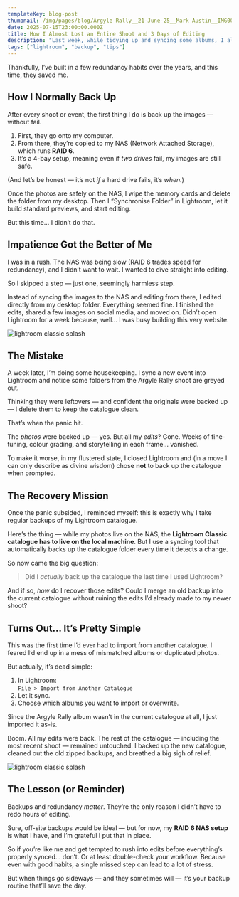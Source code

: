 ```yaml
---
templateKey: blog-post
thumbnail: /img/pages/blog/Argyle Rally__21-June-25__Mark Austin__IMG001.jpg
date: 2025-07-15T23:00:00.000Z
title: How I Almost Lost an Entire Shoot and 3 Days of Editing
description: "Last week, while tidying up and syncing some albums, I almost lost three days’ worth of work — 166 fully edited images — gone in a blink."
tags: ["lightroom", "backup", "tips"]
---
```



Thankfully, I’ve built in a few redundancy habits over the years, and this time, they saved me.

## How I Normally Back Up

After every shoot or event, the first thing I do is back up the images — without fail. 

1. First, they go onto my computer.  
2. From there, they’re copied to my NAS (Network Attached Storage), which runs **RAID 6**.  
3. It’s a 4-bay setup, meaning even if *two drives* fail, my images are still safe.

(And let’s be honest — it’s not *if* a hard drive fails, it’s *when.*)

Once the photos are safely on the NAS, I wipe the memory cards and delete the folder from my desktop. Then I “Synchronise Folder” in Lightroom, let it build standard previews, and start editing.

But this time… I didn’t do that.

## Impatience Got the Better of Me

I was in a rush. The NAS was being slow (RAID 6 trades speed for redundancy), and I didn’t want to wait. I wanted to dive straight into editing. 

So I skipped a step — just one, seemingly harmless step.

Instead of syncing the images to the NAS and editing from there, I edited directly from my desktop folder. Everything seemed fine. I finished the edits, shared a few images on social media, and moved on. Didn’t open Lightroom for a week because, well… I was busy building this very website.

![lightroom classic splash](/img/pages/blog/lightroom-splash.png)

## The Mistake

A week later, I’m doing some housekeeping. I sync a new event into Lightroom and notice some folders from the Argyle Rally shoot are greyed out. 

Thinking they were leftovers — and confident the originals were backed up — I delete them to keep the catalogue clean.

That’s when the panic hit.

The *photos* were backed up — yes. But all my *edits*? Gone. Weeks of fine-tuning, colour grading, and storytelling in each frame… vanished.

To make it worse, in my flustered state, I closed Lightroom and (in a move I can only describe as divine wisdom) chose **not** to back up the catalogue when prompted.

## The Recovery Mission

Once the panic subsided, I reminded myself: this is exactly why I take regular backups of my Lightroom catalogue.

Here’s the thing — while my photos live on the NAS, the **Lightroom Classic catalogue has to live on the local machine**. But I use a syncing tool that automatically backs up the catalogue folder every time it detects a change.

So now came the big question:

> Did I *actually* back up the catalogue the last time I used Lightroom?

And if so, *how* do I recover those edits? Could I merge an old backup into the current catalogue without ruining the edits I’d already made to my newer shoot?

## Turns Out… It’s Pretty Simple

This was the first time I’d ever had to import from another catalogue. I feared I’d end up in a mess of mismatched albums or duplicated photos.

But actually, it’s dead simple:

1. In Lightroom:  
   `File > Import from Another Catalogue`
2. Let it sync.
3. Choose which albums you want to import or overwrite.

Since the Argyle Rally album wasn’t in the current catalogue at all, I just imported it as-is.

Boom. All my edits were back. The rest of the catalogue — including the most recent shoot — remained untouched. I backed up the new catalogue, cleaned out the old zipped backups, and breathed a big sigh of relief.

![lightroom classic splash](/img/pages/blog/my-light-room.png)

## The Lesson (or Reminder)

Backups and redundancy *matter*. They’re the only reason I didn’t have to redo hours of editing.

Sure, off-site backups would be ideal — but for now, my **RAID 6 NAS setup** is what I have, and I’m grateful I put that in place.

So if you’re like me and get tempted to rush into edits before everything’s properly synced… don’t. Or at least double-check your workflow. Because even with good habits, a single missed step can lead to a lot of stress.

But when things go sideways — and they sometimes will — it’s your backup routine that’ll save the day.
